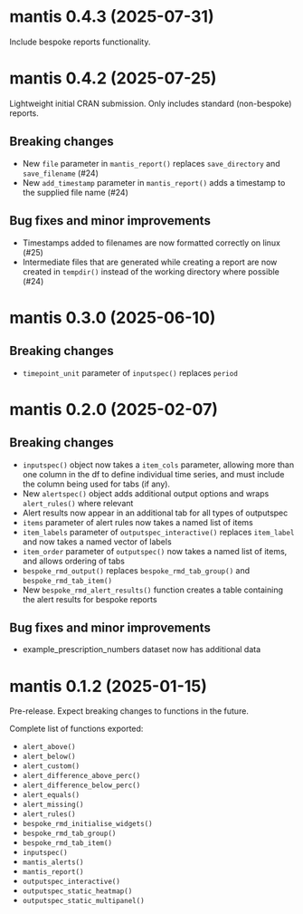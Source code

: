 # mantis 0.4.3 (2025-07-31)

Include bespoke reports functionality.

# mantis 0.4.2 (2025-07-25)

Lightweight initial CRAN submission. Only includes standard (non-bespoke) reports.

## Breaking changes

* New `file` parameter in `mantis_report()` replaces `save_directory` and `save_filename` (#24)
* New `add_timestamp` parameter in `mantis_report()` adds a timestamp to the supplied file name (#24)

## Bug fixes and minor improvements

* Timestamps added to filenames are now formatted correctly on linux (#25)
* Intermediate files that are generated while creating a report are now created in `tempdir()` instead of the working directory where possible (#24)

# mantis 0.3.0 (2025-06-10)

## Breaking changes

* `timepoint_unit` parameter of `inputspec()` replaces `period` 

# mantis 0.2.0 (2025-02-07)

## Breaking changes

* `inputspec()` object now takes a `item_cols` parameter, allowing more than one column in the df to define individual time series, and must include the column being used for tabs (if any).
* New `alertspec()` object adds additional output options and wraps `alert_rules()` where relevant
* Alert results now appear in an additional tab for all types of outputspec
* `items` parameter of alert rules now takes a named list of items
* `item_labels` parameter of `outputspec_interactive()` replaces `item_label` and now takes a named vector of labels
* `item_order` parameter of `outputspec()` now takes a named list of items, and allows ordering of tabs
* `bespoke_rmd_output()` replaces `bespoke_rmd_tab_group()` and `bespoke_rmd_tab_item()`
* New `bespoke_rmd_alert_results()` function creates a table containing the alert results for bespoke reports 

## Bug fixes and minor improvements

* example_prescription_numbers dataset now has additional data

# mantis 0.1.2 (2025-01-15)

Pre-release. Expect breaking changes to functions in the future.

Complete list of functions exported:

* `alert_above()`
* `alert_below()`
* `alert_custom()`
* `alert_difference_above_perc()`
* `alert_difference_below_perc()`
* `alert_equals()`
* `alert_missing()`
* `alert_rules()`
* `bespoke_rmd_initialise_widgets()`
* `bespoke_rmd_tab_group()`
* `bespoke_rmd_tab_item()`
* `inputspec()`
* `mantis_alerts()`
* `mantis_report()`
* `outputspec_interactive()`
* `outputspec_static_heatmap()`
* `outputspec_static_multipanel()`
